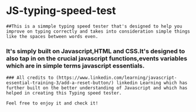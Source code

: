 # JS-typing-speed-test
    ##This is a simmple typing speed tester that's designed to help you improve on typing correctly and takes into consideration simple things like the spaces between words even.

   ### It's simply built on Javascript,HTML and CSS.It's designed to also tap in on the crucial javascript functions,events variables which are in simple terms javascript essentials.

    ### All credits to (https://www.linkedin.com/learning/javascript-essential-training-3/add-a-reset-button/) linkedin Learning which has further built on the better understanding of Javascript and which has helped in creating this Typing speed tester.

    Feel free to enjoy it and check it!


